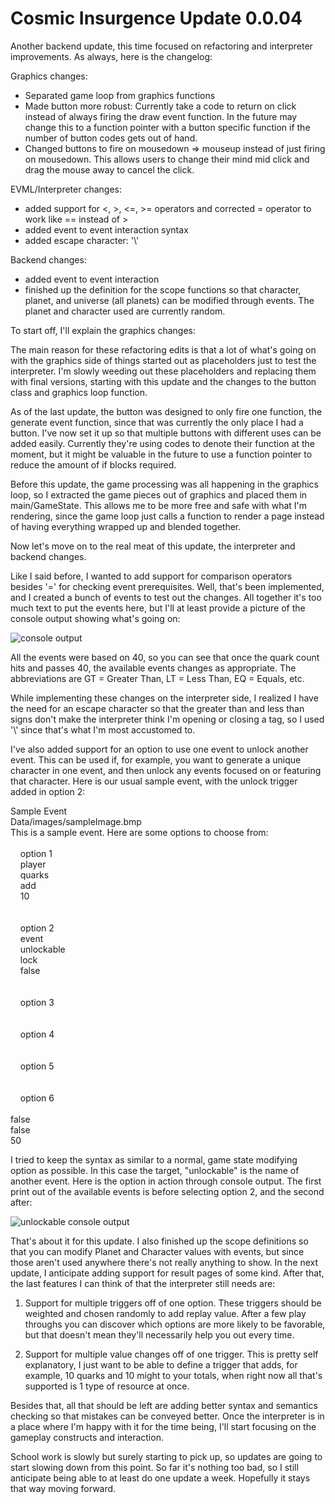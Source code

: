 # Cosmic Insurgence Update 0.0.04
Another backend update, this time focused on refactoring and interpreter improvements. As always, here is the changelog:

Graphics changes:  
- Separated game loop from graphics functions  
- Made button more robust: Currently take a code to return on click instead of always firing the draw event function. In the future may change this to a function pointer with a button specific function if the number of button codes gets out of hand.  
- Changed buttons to fire on mousedown => mouseup instead of just firing on mousedown. This allows users to change their mind mid click and drag the mouse away to cancel the click.  

EVML/Interpreter changes:  
- added support for <, >, <=, >= operators and corrected = operator to work like == instead of >  
- added event to event interaction syntax  
- added escape character: '\\'  

Backend changes:  
- added event to event interaction  
- finished up the definition for the scope functions so that character, planet, and universe (all planets) can be modified through events. The planet and character used are currently random.

To start off, I'll explain the graphics changes:

The main reason for these refactoring edits is that a lot of what's going on with the graphics side of things started out as placeholders just to test the interpreter. I'm slowly weeding out these placeholders and replacing them with final versions, starting with this update and the changes to the button class and graphics loop function.

As of the last update, the button was designed to only fire one function, the generate event function, since that was currently the only place I had a button. I've now set it up so that multiple buttons with different uses can be added easily. Currently they're using codes to denote their function at the moment, but it might be valuable in the future to use a function pointer to reduce the amount of if blocks required.

Before this update, the game processing was all happening in the graphics loop, so I extracted the game pieces out of graphics and placed them in main/GameState. This allows me to be more free and safe with what I'm rendering, since the game loop just calls a function to render a page instead of having everything wrapped up and blended together.


Now let's move on to the real meat of this update, the interpreter and backend changes.

Like I said before, I wanted to add support for comparison operators besides '=' for checking event prerequisites. Well, that's been implemented, and I created a bunch of events to test out the changes. All together it's too much text to put the events here, but I'll at least provide a picture of the console output showing what's going on:

![console output](https://ramseyop.com/pages/assets/update0-0-04/operatorSupport.jpg)

All the events were based on 40, so you can see that once the quark count hits and passes 40, the available events changes as appropriate. The abbreviations are GT = Greater Than, LT = Less Than, EQ = Equals, etc.

While implementing these changes on the interpreter side, I realized I have the need for an escape character so that the greater than and less than signs don't make the interpreter think I'm opening or closing a tag, so I used '\\' since that's what I'm most accustomed to.


I've also added support for an option to use one event to unlock another event. This can be used if, for example, you want to generate a unique character in one event, and then unlock any events focused on or featuring that character. Here is our usual sample event, with the unlock trigger added in option 2:

<name>Sample Event</name>  
<img>Data/images/sampleImage.bmp</img>  
<desc>This is a sample event. Here are some options to choose from:</desc>  
<opt>  
&nbsp;&nbsp;&nbsp;&nbsp;<txt>option 1</txt>  
&nbsp;&nbsp;&nbsp;&nbsp;<scope>player</scope>  
&nbsp;&nbsp;&nbsp;&nbsp;<target>quarks</target>  
&nbsp;&nbsp;&nbsp;&nbsp;<mod>add</mod>  
&nbsp;&nbsp;&nbsp;&nbsp;<value>10</value>  
</opt>  
<opt>  
&nbsp;&nbsp;&nbsp;&nbsp;<txt>option 2</txt>  
&nbsp;&nbsp;&nbsp;&nbsp;<scope>event</scope>  
&nbsp;&nbsp;&nbsp;&nbsp;<target>unlockable</target>  
&nbsp;&nbsp;&nbsp;&nbsp;<mod>lock</mod>  
&nbsp;&nbsp;&nbsp;&nbsp;<value>false</value>  
</opt>  
<opt>  
&nbsp;&nbsp;&nbsp;&nbsp;<txt>option 3</txt>  
</opt>  
<opt>  
&nbsp;&nbsp;&nbsp;&nbsp;<txt>option 4</txt>  
</opt>  
<opt>  
&nbsp;&nbsp;&nbsp;&nbsp;<txt>option 5</txt>  
</opt>  
<opt>  
&nbsp;&nbsp;&nbsp;&nbsp;<txt>option 6</txt>  
</opt>  
<unique>false</unique>  
<lock>false</lock>  
<rand>50</rand>  

I tried to keep the syntax as similar to a normal, game state modifying option as possible. In this case the target, "unlockable" is the name of another event. Here is the option in action through console output. The first print out of the available events is before selecting option 2, and the second after:

![unlockable console output](https://ramseyop.com/pages/assets/update0-0-04/unlockable.jpg)


That's about it for this update. I also finished up the scope definitions so that you can modify Planet and Character values with events, but since those aren't used anywhere there's not really anything to show. In the next update, I anticipate adding support for result pages of some kind. After that, the last features I can think of that the interpreter still needs are:

1. Support for multiple triggers off of one option. These triggers should be weighted and chosen randomly to add replay value. After a few play throughs you can discover which options are more likely to be favorable, but that doesn't mean they'll necessarily help you out every time.

2. Support for multiple value changes off of one trigger. This is pretty self explanatory, I just want to be able to define a trigger that adds, for example, 10 quarks and 10 might to your totals, when right now all that's supported is 1 type of resource at once.

Besides that, all that should be left are adding better syntax and semantics checking so that mistakes can be conveyed better. Once the interpreter is in a place where I'm happy with it for the time being, I'll start focusing on the gameplay constructs and interaction.

School work is slowly but surely starting to pick up, so updates are going to start slowing down from this point. So far it's nothing too bad, so I still anticipate being able to at least do one update a week. Hopefully it stays that way moving forward.